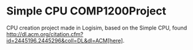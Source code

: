 # Simple CPU COMP1200Project
CPU creation project made in Logisim, based on the Simple CPU, found http://dl.acm.org/citation.cfm?id=2445196.2445296&coll=DL&dl=ACM[here].
